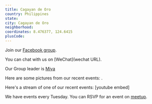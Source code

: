 ```yaml
---
title: Cagayan de Oro
country: Philippines
state: 
city: Cagayan de Oro
neighborhood: 
coordinates: 8.476377, 124.6415
plusCode:
---
```

Join our [Facebook group](https://www.facebook.com/groups/free.code.camp.cagayandeoro.city).

You can chat with us on [WeChat](wechat URL).

Our Group leader is [Miya](freecodecamp.org/miya)

Here are some pictures from our recent events:
![]().

Here's a stream of one of our recent events:
[youtube embed]

We have events every Tuesday. You can RSVP for an event on [meetup](meetupurl).

